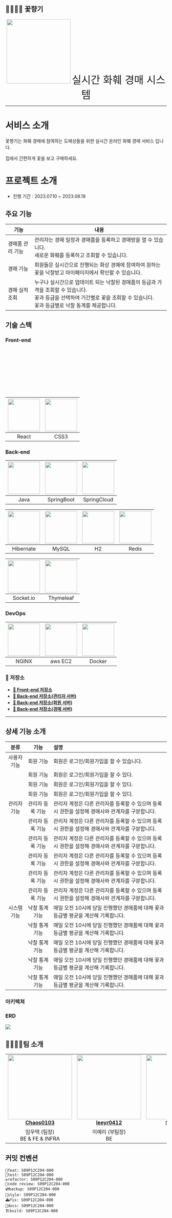 ## 🧑‍💻👩‍💻 꽃향기

<div align="center">
<img src="./readme_assets/image/logo-removebg.png" height="200"> <span style="font-size: xx-large; justify-items: center" >실시간 화훼 경매 시스템</span>
</div>

---

# 서비스 소개

꽃향기는 화훼 경매에 참여하는 도매상들을 위한 실시간 온라인 화훼 경매 서비스 입니다.

집에서 간편하게 꽃을 보고 구매하세요.

# 프로젝트 소개

- 진행 기간 : 2023.07.10 ~ 2023.08.18

## 주요 기능

| 기능        | 내용                                                                                                           |
|-----------|--------------------------------------------------------------------------------------------------------------|
| 경매품 관리 기능 | 관리자는 경매 일정과 경매품을 등록하고 경매방을 열 수 있습니다.<br/>새로운 화훼를 등록하고 조회할 수 있습니다.                                            |
| 경매 기능     | 회원들은 실시간으로 진행되는 화상 경매에 참여하여 원하는 꽃을 낙찰받고 마이페이지에서 확인할 수 있습니다.                                                  |
| 경매 실적 조회  | 누구나 실시간으로 업데이트 되는 낙찰된 경매품의 등급과 가격을 조회할 수 있습니다.<br/>꽃과 등급을 선택하여 기간별로 꽃을 조회할 수 있습니다.<br/>꽃과 등급별로 낙찰 동계를 제공합니다. |

## 기술 스택

### Front-end

<br><br><br><br><br><br><br><br>

| <img src="https://upload.wikimedia.org/wikipedia/commons/thumb/a/a7/React-icon.svg/200px-React-icon.svg.png" object-fit="contian" width="100" > | <div style="width: 100px; height: 100px;"><img src="https://upload.wikimedia.org/wikipedia/commons/thumb/d/d5/CSS3_logo_and_wordmark.svg/180px-CSS3_logo_and_wordmark.svg.png" style="object-fit: contain; width: 100%; height: 100%;"/></div> |
|:-----------------------------------------------------------------------------------------------------------------------------------------------:|:----------------------------------------------------------------------------------------------------------------------------------------------------------------------------------------------------------------------------------------------:|
|                                                                      React                                                                      |                                                                                                                      CSS3                                                                                                                      |

### Back-end

| <div style="width: 100px; height: 100px;"><img src="https://i.namu.wiki/i/MuCO_ocla-FyadGnRZytkRLggQOcqxv_hXNjN7aYXDOPivIChJNdiRXp6vwSXbM6GcUL3pVTL-5U5TKQ0f1YhA.svg" style="object-fit: contain; width: 100; height: 100;"/></div> | <img src="https://upload.wikimedia.org/wikipedia/commons/thumb/4/44/Spring_Framework_Logo_2018.svg/1920px-Spring_Framework_Logo_2018.svg.png" width="100"> | <div style="width: 100px; height: 100px;"><img src="./readme_assets/image/spring cloud.png" style="object-fit: contain; width: 100%; height: 100%;"/></div> |
|:------------------------------------------------------------------------------------------------------------------------------------------------------------------------------------------------------------------------------------:|:----------------------------------------------------------------------------------------------------------------------------------------------------------:|:-----------------------------------------------------------------------------------------------------------------------------------------------------------:|
|                                                                                                                 Java                                                                                                                 |                                                                         SpringBoot                                                                         |                                                                         SpringCloud                                                                         |

| <div style="width: 100px; height: 100px;"><img src="https://static-00.iconduck.com/assets.00/hibernate-icon-1965x2048-cl94vxbt.png" style="object-fit: contain; width: 100%; height: 100%;"/></div> | <div style="width: 100px; height: 100px;"><img src="https://i.namu.wiki/i/vkGpBcmks1_NcJW0HUFa6jlwlM6h11B-8nxRRX4bYC703H4nLo7j4dQdRCC32gz8Q-BqRcAnQgFSXMjB8jPohg.svg" style="object-fit: contain; width: 100%; height: 100%;"/></div> | <div style="width: 100px; height: 100px;"><img src="https://upload.wikimedia.org/wikipedia/commons/a/a1/H2_logo.png" style="object-fit: contain; width: 100%; height: 100%;"/></div> | <div style="width: 100px; height: 100px;"><img src="https://upload.wikimedia.org/wikipedia/commons/thumb/6/64/Logo-redis.svg/2560px-Logo-redis.svg.png" style="object-fit: contain; width: 100%; height: 100%;"/></div> |
|:---------------------------------------------------------------------------------------------------------------------------------------------------------------------------------------------------:|:-------------------------------------------------------------------------------------------------------------------------------------------------------------------------------------------------------------------------------------:|:------------------------------------------------------------------------------------------------------------------------------------------------------------------------------------:|:-----------------------------------------------------------------------------------------------------------------------------------------------------------------------------------------------------------------------:|
|                                                                                              Hibernate                                                                                              |                                                                                                                 MySQL                                                                                                                 |                                                                                          H2                                                                                          |                                                                                                          Redis                                                                                                          |

| <div style="width: 100px; height: 100px;"><img src="https://upload.wikimedia.org/wikipedia/commons/thumb/9/96/Socket-io.svg/1200px-Socket-io.svg.png" style="object-fit: contain; width: 100%; height: 100%;"/></div> | <div style="width: 100px; height: 100px;"><img src="https://www.thymeleaf.org/images/thymeleaf.png" style="object-fit: contain; width: 100%; height: 100%;"/></div> |
|:---------------------------------------------------------------------------------------------------------------------------------------------------------------------------------------------------------------------:|:-------------------------------------------------------------------------------------------------------------------------------------------------------------------:|
|                                                                                                       Socket.io                                                                                                       |                                                                              Thymeleaf                                                                              |

### DevOps

| <div style="width: 100px; height: 100px;"><img src="https://www.nginx.com/wp-content/uploads/2020/05/NGINX-product-icon.svg" style="object-fit: contain; width: 100%; height: 100%;"/></div> | <div style="width: 100px; height: 100px;"><img src="https://upload.wikimedia.org/wikipedia/commons/thumb/9/93/Amazon_Web_Services_Logo.svg/300px-Amazon_Web_Services_Logo.svg.png" style="object-fit: contain; width: 100%; height: 100%;"/></div> | <div style="width: 100px; height: 100px;"><img src="https://i.namu.wiki/i/8wUfxyvz88Q6e5I_vuHYJdnVV_z3o7jbjV2WCjhTzZxWijV1v5rpU-f8vm4o-hYmtx_utsw4g8VhMvPjecTBo-bGGCjZhVKGBJsiXCs04pU188gmdcTsPUFlYk7YXXk-ktCwai5NfK6BadDTgm-NlQ.webp" style="object-fit: contain; width: 100%; height: 100%;"/></div> |
|:--------------------------------------------------------------------------------------------------------------------------------------------------------------------------------------------:|:--------------------------------------------------------------------------------------------------------------------------------------------------------------------------------------------------------------------------------------------------:|:------------------------------------------------------------------------------------------------------------------------------------------------------------------------------------------------------------------------------------------------------------------------------------------------------:|
|                                                                                            NGINX                                                                                             |                                                                                                                      aws EC2                                                                                                                       |                                                                                                                                                 Docker                                                                                                                                                 |

### 📂 저장소

- **[🔎 Front-end 저장소](./kkoch)**
- **[🔎 Back-end 저장소(관리자 서버)](./admin)**
- **[🔎 Back-end 저장소(회원 서버)](./user)**
- **[🔎 Back-end 저장소(경매 서버)](./auction)**

---

## 상세 기능 소개

|   분류   |    기능     | 설명                                                      |
|:------:|:---------:|:--------------------------------------------------------|
| 사용자 기능 |   회원 기능   | 회원은 로그인/회원가입을 할 수 있습니다.                                 |
|        |   회원 기능   | 회원은 로그인/회원가입을 할 수 있다.                                   |
|        |   회원 기능   | 회원은 로그인/회원가입을 할 수 있다.                                   |
|        |   회원 기능   | 회원은 로그인/회원가입을 할 수 있다.                                   |
| 관리자 기능 | 관리자 등록 기능 | 관리자 계정은 다른 관리자를 등록할 수 있으며 등록 시 권한을 설정해 경매사와 관계자를 구분합니다. |
|        | 관리자 등록 기능 | 관리자 계정은 다른 관리자를 등록할 수 있으며 등록 시 권한을 설정해 경매사와 관계자를 구분합니다. |
|        | 관리자 등록 기능 | 관리자 계정은 다른 관리자를 등록할 수 있으며 등록 시 권한을 설정해 경매사와 관계자를 구분합니다. |
|        | 관리자 등록 기능 | 관리자 계정은 다른 관리자를 등록할 수 있으며 등록 시 권한을 설정해 경매사와 관계자를 구분합니다. |
|        | 관리자 등록 기능 | 관리자 계정은 다른 관리자를 등록할 수 있으며 등록 시 권한을 설정해 경매사와 관계자를 구분합니다. |
|        | 관리자 등록 기능 | 관리자 계정은 다른 관리자를 등록할 수 있으며 등록 시 권한을 설정해 경매사와 관계자를 구분합니다. |
| 시스템 기능 | 낙찰 통계 기능  | 매일 오전 10시에 당일 진행했던 경매품에 대해 꽃과 등급별 평균을 계산해 기록합니다.        |
|        | 낙찰 통계 기능  | 매일 오전 10시에 당일 진행했던 경매품에 대해 꽃과 등급별 평균을 계산해 기록합니다.        |
|        | 낙찰 통계 기능  | 매일 오전 10시에 당일 진행했던 경매품에 대해 꽃과 등급별 평균을 계산해 기록합니다.        |
|        | 낙찰 통계 기능  | 매일 오전 10시에 당일 진행했던 경매품에 대해 꽃과 등급별 평균을 계산해 기록합니다.        |
|        | 낙찰 통계 기능  | 매일 오전 10시에 당일 진행했던 경매품에 대해 꽃과 등급별 평균을 계산해 기록합니다.        |

### 아키텍쳐

### ERD

<img src="./readme_assets/image/erd.png">

## 👨‍👩‍👧‍👦팀 소개

<table align="center">
    <tr align="center">
        <td style="min-width: 150px;">
            <a href="https://github.com/Chaos0103">
              <img src="./readme_assets/profile/lwt.png" width="200">
              <br />
              <b>Chaos0103</b>
            </a>
        </td>
        <td style="min-width: 150px;">
            <a href="https://github.com/leeyr0412">
              <img src="./readme_assets/profile/lyr.png" width="200">
              <br />
              <b>leeyr0412</b>
            </a> 
        </td>
        <td style="min-width: 150px;">
            <a href="https://github.com/SeungJun">
              <img src="./readme_assets/profile/hsj.png" width="200">
              <br />
              <b>SeungJun</b>
            </a> 
        </td>
        <td style="min-width: 150px;">
            <a href="https://github.com/soo0300">
              <img src="./readme_assets/profile/ksj.png" width="200">
              <br />
              <b>soo0300</b>
            </a> 
        </td>
        <td style="min-width: 150px;">
            <a href="https://github.com/hans0537">
              <img src="./readme_assets/profile/ssj.png" width="200">
              <br />
              <b>hans0537</b>
            </a> 
        </td>
        <td style="min-width: 150px;">
            <a href="https://github.com/lukylun">
              <img src="./readme_assets/profile/syj.png" width="200">
              <br />
              <b>lukylun</b>
            </a> 
        </td>
    </tr>
    <tr align="center">
        <td>
            임우택 (팀장)<br/>BE & FE & INFRA
        </td>
        <td>
            이예리 (부팀장)<br/>BE
        </td>
        <td>
            홍승준<br/>BE
        </td>
        <td>
            김수진<br/>BE
        </td>
        <td>
            신성주<br/>FE
        </td>
        <td>
            서용준<br/>FE
        </td>
    </tr>
</table>


## 커밋 컨벤션
```
🎉feat: S09P12C204-000 
🔨test: S09P12C204-000
♻️refactor: S09P12C204-000 
👀code review: S09P12C204-000 
💿backup: S09P12C204-000 
🌈style: S09P12C204-000 
🚑fix: S09P12C204-000 
📝docs: S09P12C204-000 
🏗️build: S09P12C204-000 
```